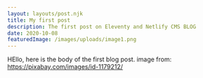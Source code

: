 ```yaml
---
layout: layouts/post.njk
title: My first post
description: The first post on Eleventy and Netlify CMS BLOG
date: 2020-10-08
featuredImage: /images/uploads/image1.png
---
```


HEllo, here is the body of the first blog post.
image from: https://pixabay.com/images/id-1179212/